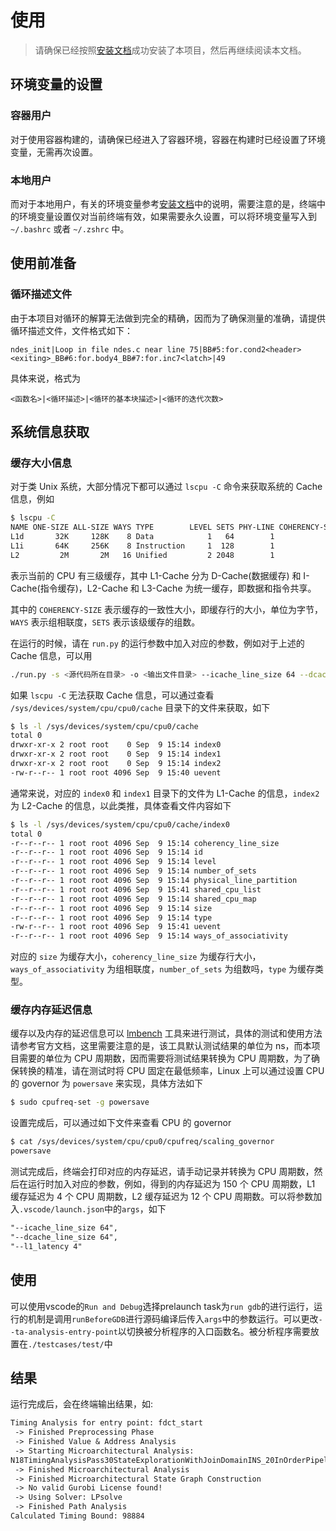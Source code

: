 # 使用

> 请确保已经按照[安装文档](INSTALL_zh.md)成功安装了本项目，然后再继续阅读本文档。

## 环境变量的设置

### 容器用户

对于使用容器构建的，请确保已经进入了容器环境，容器在构建时已经设置了环境变量，无需再次设置。

### 本地用户

而对于本地用户，有关的环境变量参考[安装文档](INSTALL_zh.md)中的说明，需要注意的是，终端中的环境变量设置仅对当前终端有效，如果需要永久设置，可以将环境变量写入到 `~/.bashrc` 或者 `~/.zshrc` 中。

## 使用前准备

### 循环描述文件

由于本项目对循环的解算无法做到完全的精确，因而为了确保测量的准确，请提供循环描述文件，文件格式如下：

```text
ndes_init|Loop in file ndes.c near line 75|BB#5:for.cond2<header><exiting>_BB#6:for.body4_BB#7:for.inc7<latch>|49
```


具体来说，格式为

```text
<函数名>|<循环描述>|<循环的基本块描述>|<循环的迭代次数>
```

## 系统信息获取

### 缓存大小信息

对于类 Unix 系统，大部分情况下都可以通过 `lscpu -C` 命令来获取系统的 Cache 信息，例如

```bash
$ lscpu -C
NAME ONE-SIZE ALL-SIZE WAYS TYPE        LEVEL SETS PHY-LINE COHERENCY-SIZE
L1d       32K     128K    8 Data            1   64        1             64
L1i       64K     256K    8 Instruction     1  128        1             64
L2         2M       2M   16 Unified         2 2048        1             64
```

表示当前的 CPU 有三级缓存，其中 L1-Cache 分为 D-Cache(数据缓存) 和 I-Cache(指令缓存)，L2-Cache 和 L3-Cache 为统一缓存，即数据和指令共享。

其中的 `COHERENCY-SIZE` 表示缓存的一致性大小，即缓存行的大小，单位为字节，`WAYS` 表示组相联度，`SETS` 表示该级缓存的组数。

在运行的时候，请在 `run.py` 的运行参数中加入对应的参数，例如对于上述的 Cache 信息，可以用 

```bash
./run.py -s <源代码所在目录> -o <输出文件目录> --icache_line_size 64 --dcache_line_size 64 --l2cache_line_size 64 --icache_assoc 8 --dcache_assoc 8 --l2cache_assoc 16 --icache_sets 128 --dcache_sets 64 --l2cache_sets 2048
```

如果 `lscpu -C` 无法获取 Cache 信息，可以通过查看 `/sys/devices/system/cpu/cpu0/cache` 目录下的文件来获取，如下

```bash
$ ls -l /sys/devices/system/cpu/cpu0/cache
total 0
drwxr-xr-x 2 root root    0 Sep  9 15:14 index0
drwxr-xr-x 2 root root    0 Sep  9 15:14 index1
drwxr-xr-x 2 root root    0 Sep  9 15:14 index2
-rw-r--r-- 1 root root 4096 Sep  9 15:40 uevent
```

通常来说，对应的 `index0` 和 `index1` 目录下的文件为 L1-Cache 的信息，`index2` 为 L2-Cache 的信息，以此类推，具体查看文件内容如下

```bash
$ ls -l /sys/devices/system/cpu/cpu0/cache/index0
total 0
-r--r--r-- 1 root root 4096 Sep  9 15:14 coherency_line_size
-r--r--r-- 1 root root 4096 Sep  9 15:14 id
-r--r--r-- 1 root root 4096 Sep  9 15:14 level
-r--r--r-- 1 root root 4096 Sep  9 15:14 number_of_sets
-r--r--r-- 1 root root 4096 Sep  9 15:14 physical_line_partition
-r--r--r-- 1 root root 4096 Sep  9 15:41 shared_cpu_list
-r--r--r-- 1 root root 4096 Sep  9 15:14 shared_cpu_map
-r--r--r-- 1 root root 4096 Sep  9 15:14 size
-r--r--r-- 1 root root 4096 Sep  9 15:14 type
-rw-r--r-- 1 root root 4096 Sep  9 15:41 uevent
-r--r--r-- 1 root root 4096 Sep  9 15:14 ways_of_associativity
```

对应的 `size` 为缓存大小，`coherency_line_size` 为缓存行大小，`ways_of_associativity` 为组相联度，`number_of_sets` 为组数吗，`type` 为缓存类型。

### 缓存内存延迟信息

缓存以及内存的延迟信息可以 [lmbench](https://lmbench.sourceforge.net/) 工具来进行测试，具体的测试和使用方法请参考官方文档，这里需要注意的是，该工具默认测试结果的单位为 ns，而本项目需要的单位为 CPU 周期数，因而需要将测试结果转换为 CPU 周期数，为了确保转换的精准，请在测试时将 CPU 固定在最低频率，Linux 上可以通过设置 CPU 的 governor 为 `powersave` 来实现，具体方法如下

```bash
$ sudo cpufreq-set -g powersave
```

设置完成后，可以通过如下文件来查看 CPU 的 governor

```bash
$ cat /sys/devices/system/cpu/cpu0/cpufreq/scaling_governor
powersave
```

测试完成后，终端会打印对应的内存延迟，请手动记录并转换为 CPU 周期数，然后在运行时加入对应的参数，例如，得到的内存延迟为 150 个 CPU 周期数，L1 缓存延迟为 4 个 CPU 周期数，L2 缓存延迟为 12 个 CPU 周期数。可以将参数加入`.vscode/launch.json`中的`args`，如下

```txt
"--icache_line_size 64",
"--dcache_line_size 64",
"--l1_latency 4"
```


## 使用

可以使用vscode的`Run and Debug`选择prelaunch task为`run gdb`的进行运行，运行的机制是调用`runBeforeGDB`进行源码编译后传入`args`中的参数运行。可以更改`--ta-analysis-entry-point`以切换被分析程序的入口函数名。被分析程序需要放置在`./testcases/test/`中

## 结果

运行完成后，会在终端输出结果，如:  
```txt
Timing Analysis for entry point: fdct_start
 -> Finished Preprocessing Phase
 -> Finished Value & Address Analysis
 -> Starting Microarchitectural Analysis:
N18TimingAnalysisPass30StateExplorationWithJoinDomainINS_20InOrderPipelineStateINS_31JJYSeparateCachesMemoryTopologyIXadL_ZNS_12CacheFactory21makeOptionsInstrCacheEbEEXadL_ZNS3_20makeOptionsDataCacheEbEEXadL_ZNS3_18makeOptionsL2CacheEbEENS_20SingleMemoryTopologyIXadL_ZNS_24makeOptionsBackgroundMemEvEEEEEEEEEE
 -> Finished Microarchitectural Analysis
 -> Finished Microarchitectural State Graph Construction
 -> No valid Gurobi License found!
 -> Using Solver: LPsolve
 -> Finished Path Analysis
Calculated Timing Bound: 98884
```